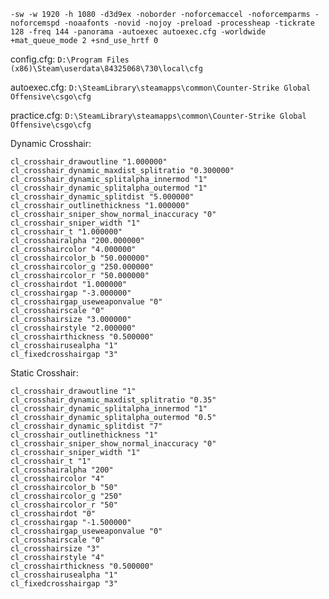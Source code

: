 ```
-sw -w 1920 -h 1080 -d3d9ex -noborder -noforcemaccel -noforcemparms -noforcemspd -noaafonts -novid -nojoy -preload -processheap -tickrate 128 -freq 144 -panorama -autoexec autoexec.cfg -worldwide +mat_queue_mode 2 +snd_use_hrtf 0
```

config.cfg: `D:\Program Files (x86)\Steam\userdata\84325068\730\local\cfg`

autoexec.cfg: `D:\SteamLibrary\steamapps\common\Counter-Strike Global Offensive\csgo\cfg`

practice.cfg: `D:\SteamLibrary\steamapps\common\Counter-Strike Global Offensive\csgo\cfg`

Dynamic Crosshair:

    cl_crosshair_drawoutline "1.000000"
    cl_crosshair_dynamic_maxdist_splitratio "0.300000"
    cl_crosshair_dynamic_splitalpha_innermod "1"
    cl_crosshair_dynamic_splitalpha_outermod "1"
    cl_crosshair_dynamic_splitdist "5.000000"
    cl_crosshair_outlinethickness "1.000000"
    cl_crosshair_sniper_show_normal_inaccuracy "0"
    cl_crosshair_sniper_width "1"
    cl_crosshair_t "1.000000"
    cl_crosshairalpha "200.000000"
    cl_crosshaircolor "4.000000"
    cl_crosshaircolor_b "50.000000"
    cl_crosshaircolor_g "250.000000"
    cl_crosshaircolor_r "50.000000"
    cl_crosshairdot "1.000000"
    cl_crosshairgap "-3.000000"
    cl_crosshairgap_useweaponvalue "0"
    cl_crosshairscale "0"
    cl_crosshairsize "3.000000"
    cl_crosshairstyle "2.000000"
    cl_crosshairthickness "0.500000"
    cl_crosshairusealpha "1"
    cl_fixedcrosshairgap "3"

Static Crosshair:

    cl_crosshair_drawoutline "1"
    cl_crosshair_dynamic_maxdist_splitratio "0.35"
    cl_crosshair_dynamic_splitalpha_innermod "1"
    cl_crosshair_dynamic_splitalpha_outermod "0.5"
    cl_crosshair_dynamic_splitdist "7"
    cl_crosshair_outlinethickness "1"
    cl_crosshair_sniper_show_normal_inaccuracy "0"
    cl_crosshair_sniper_width "1"
    cl_crosshair_t "1"
    cl_crosshairalpha "200"
    cl_crosshaircolor "4"
    cl_crosshaircolor_b "50"
    cl_crosshaircolor_g "250"
    cl_crosshaircolor_r "50"
    cl_crosshairdot "0"
    cl_crosshairgap "-1.500000"
    cl_crosshairgap_useweaponvalue "0"
    cl_crosshairscale "0"
    cl_crosshairsize "3"
    cl_crosshairstyle "4"
    cl_crosshairthickness "0.500000"
    cl_crosshairusealpha "1"
    cl_fixedcrosshairgap "3"